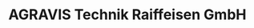 ---
title: "AGRAVIS Technik Raiffeisen GmbH"
url: /soehlde/agravis-technik-raiffeisen-gmbh/
shop: Landwirtschaftlich
---